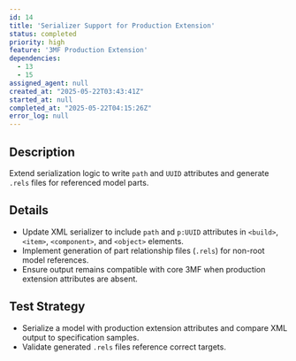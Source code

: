 ```yaml
---
id: 14
title: 'Serializer Support for Production Extension'
status: completed
priority: high
feature: '3MF Production Extension'
dependencies:
  - 13
  - 15
assigned_agent: null
created_at: "2025-05-22T03:43:41Z"
started_at: null
completed_at: "2025-05-22T04:15:26Z"
error_log: null
---
```


## Description

Extend serialization logic to write `path` and `UUID` attributes and generate `.rels` files for referenced model parts.

## Details

- Update XML serializer to include `path` and `p:UUID` attributes in `<build>`, `<item>`, `<component>`, and `<object>` elements.
- Implement generation of part relationship files (`.rels`) for non-root model references.
- Ensure output remains compatible with core 3MF when production extension attributes are absent.

## Test Strategy

- Serialize a model with production extension attributes and compare XML output to specification samples.
- Validate generated `.rels` files reference correct targets. 
